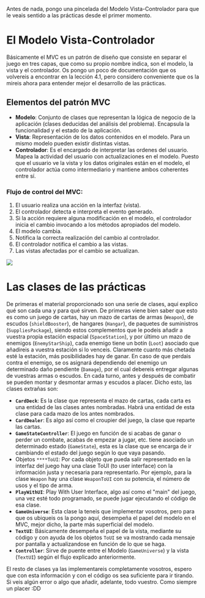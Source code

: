 Antes de nada, pongo una pincelada del Modelo Vista-Controlador para que le veais sentido a las prácticas desde el primer momento.

# El Modelo Vista-Controlador

Básicamente el MVC es un patrón de diseño que consiste en separar el juego en tres capas, que como su propio nombre indica, son el modelo, la vista y el controlador. Os pongo un poco de documentación que os volvereis a encontrar en la lección 4.1, pero considero conveniente que os la mireis ahora para entender mejor el desarrollo de las prácticas. 

## Elementos del patrón MVC

- **Modelo**: Conjunto de clases que representan la lógica de negocio de la aplicación (clases deducidas del análisis del problema). Encapsula la funcionalidad y el estado de la aplicación.
- **Vista**: Representación de los datos contenidos en el modelo. Para un mismo modelo pueden existir distintas vistas.
- **Controlador**: Es el encargado de interpretar las ordenes del usuario. Mapea la actividad del usuario con actualizaciones en el modelo. Puesto que el usuario ve la vista y los datos originales están en el modelo, el controlador actúa como intermediario y mantiene ambos coherentes entre sí.

### Flujo de control del MVC:

1. El usuario realiza una acción en la interfaz (vista).
2. El controlador detecta e interpreta el evento generado.
3. Si la acción requiere alguna modificación en el modelo, el controlador inicia el cambio invocando a los métodos apropiados del modelo.
4. El modelo cambia.
5. Notifica la correcta realización del cambio al controlador.
6. El controlador notifica el cambio a las vistas.
7. Las vistas afectadas por el cambio se actualizan.

![](/home/jantoniovr/Documentos/loquevoyasubiragithub/MVC.png)





# Las clases de las prácticas

De primeras el material proporcionado son una serie de clases, aquí explico qué son cada una y para qué sirven. De primeras viene bien saber que esto es como un juego de cartas, hay un mazo de cartas de armas (`Weapon`), de escudos (`shieldBooster`), de hangares (`Hangar`),  de paquetes de suministros (`SuppliesPackage`), siendo estos complementos que le podeis añadir a vuestra propia estación espacial (`SpaceStation`), y por último un mazo de enemigos (`EnemyStarShip`), cada enemigo tiene un botín (`Loot`) asociado que añadireis a vuestra estación si lo venceis. Claramente cuanto más chetada esté la estación, más posibilidades hay de ganar. En caso de que perdais contra el enemigo, se os asignará dependiendo del enemigo un determinado daño pendiente (`Damage`), por el cual debereis entregar algunas de vuestras armas o escudos. En cada turno, antes y después de combatir se pueden montar y desmontar armas y escudos a placer. Dicho esto, las clases extrañas son:

* **`CardDeck`**: Es la clase que representa el mazo de cartas, cada carta es una entidad de las clases antes nombradas. Habrá una entidad de esta clase para cada mazo de los antes nombrados.
* **`CardDealer`**: Es algo así como el croupier del juego, la clase que reparte las cartas.
* **`GameStateController`**: El juego en función de si acabas de ganar o perder un combate, acabas de empezar a jugar, etc. tiene asociado un determinado estado (`GameState`),  esta es la clase que se encarga de ir cambiando el estado del juego según lo que vaya pasando.
* Objetos `****ToUI`: Por cada objeto que pueda salir representado en la interfaz del juego hay una clase ToUI (to user interface) con la información justa y necesaria para representarlo. Por ejemplo, para la clase `Weapon` hay una clase `WeaponToUI` con su potencia, el número de usos y el tipo de arma.
* **`PlayWithUI`**: Play With User Interface, algo así como el "main" del juego, una vez esté todo programado, se puede jugar ejecutando el código de esa clase.
* **`GameUniverse`**: Esta clase la teneis que implementar vosotros, pero para que os ubiqueis os la pongo aquí, desempeña el papel del modelo en el MVC, mejor dicho, la parte más superficial del modelo.
* **`TextUI`**: Básicamente desempeña el papel de la vista, mediante su código y con ayuda de los objetos `ToUI` se va mostrando cada mensaje por pantalla y actualizandose en función de lo que se haga.
* **`Controller`**:  Sirve de puente entre el Modelo (`GameUniverse`) y la vista (`TextUI`) según el flujo explicado anteriormente.

El resto de clases ya las implementareis completamente vosotros, espero que con esta información y con el código os sea suficiente para ir tirando. Si veis algún error o algo que añadir, adelante, todo vuestro. Como siempre un placer :DD